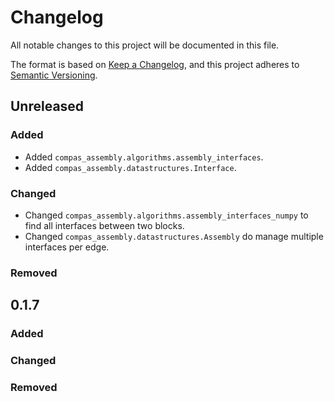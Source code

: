 # Changelog

All notable changes to this project will be documented in this file.

The format is based on [Keep a Changelog](https://keepachangelog.com/en/1.0.0/),
and this project adheres to [Semantic Versioning](https://semver.org/spec/v2.0.0.html).

## Unreleased

### Added

* Added `compas_assembly.algorithms.assembly_interfaces`.
* Added `compas_assembly.datastructures.Interface`.

### Changed

* Changed `compas_assembly.algorithms.assembly_interfaces_numpy` to find all interfaces between two blocks.
* Changed `compas_assembly.datastructures.Assembly` do manage multiple interfaces per edge.

### Removed

## 0.1.7

### Added

### Changed

### Removed

